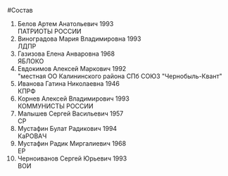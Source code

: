 #Состав
1. Белов Артем Анатольевич 1993   
    ПАТРИОТЫ РОССИИ
2. Виноградова Мария Владимировна 1993   
    ЛДПР
3. Газизова Елена Анваровна 1968   
    ЯБЛОКО
4. Евдокимов Алексей Маркович 1992   
    "местная ОО Калининского района СПб СОЮЗ "Чернобыль-Квант"
5. Иванова Гатина Николаевна 1946   
    КПРФ
6. Корнев Алексей Владимирович 1993   
    КОММУНИСТЫ РОССИИ
7. Малышев Сергей Васильевич 1957   
    СР
8. Мустафин Булат Радикович 1994   
    КаРОВАЧ
9. Мустафин Радик Миргалиевич 1968   
    ЕР
10. Черноиванов Сергей Юрьевич 1993   
    ВОИ
